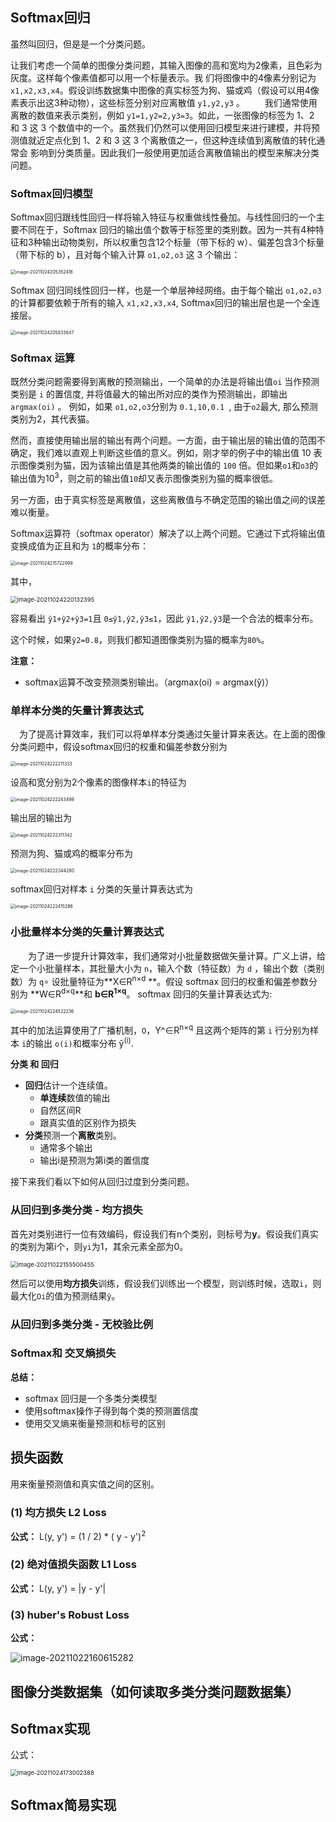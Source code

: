 ## Softmax回归

虽然叫回归，但是是一个分类问题。

让我们考虑一个简单的图像分类问题，其输入图像的高和宽均为2像素，且色彩为灰度。这样每个像素值都可以用一个标量表示。我 们将图像中的4像素分别记为 `x1,x2,x3,x4`。假设训练数据集中图像的真实标签为狗、猫或鸡（假设可以用4像素表示出这3种动物），这些标签分别对应离散值 `y1,y2,y3` 。
　　我们通常使用离散的数值来表示类别，例如 `y1=1,y2=2,y3=3`。如此，一张图像的标签为 1、2 和 3 这 3 个数值中的一个。虽然我们仍然可以使用回归模型来进行建模，并将预测值就近定点化到 1、2 和 3 这 3 个离散值之一，但这种连续值到离散值的转化通常会 影响到分类质量。因此我们一般使用更加适合离散值输出的模型来解决分类问题。

### Softmax回归模型

Softmax回归跟线性回归一样将输入特征与权重做线性叠加。与线性回归的一个主要不同在于，Softmax 回归的输出值个数等于标签里的类别数。因为一共有4种特征和3种输出动物类别，所以权重包含12个标量（带下标的 w）、偏差包含3个标量（带下标的 b），且对每个输入计算 `o1,o2,o3` 这 3 个输出：

<img src="https://gitee.com/fanhang64/my_images/raw/master/2021/image-20211024205352416.png" alt="image-20211024205352416" style="zoom: 50%;" />

Softmax 回归同线性回归一样，也是一个单层神经网络。由于每个输出 `o1,o2,o3`的计算都要依赖于所有的输入 `x1,x2,x3,x4`, Softmax回归的输出层也是一个全连接层。

<img src="https://gitee.com/fanhang64/my_images/raw/master/2021/image-20211024205833647.png" alt="image-20211024205833647" style="zoom:50%;" />



### Softmax 运算

既然分类问题需要得到离散的预测输出，一个简单的办法是将输出值`oi` 当作预测类别是 `i` 的置信度, 并将值最大的输出所对应的类作为预测输出，即输出 `argmax(oi)` 。 例如，如果 `o1,o2,o3`分别为 `0.1,10,0.1 `, 由于`o2`最大, 那么预测类别为2，其代表猫。

然而，直接使用输出层的输出有两个问题。一方面，由于输出层的输出值的范围不确定，我们难以直观上判断这些值的意义。例如，刚才举的例子中的输出值 10 表示图像类别为猫，因为该输出值是其他两类的输出值的 `100` 倍。但如果`o1`和`o3`的输出值为10<sup>3</sup>，则之前的输出值`10`却又表示图像类别为猫的概率很低。

另一方面，由于真实标签是离散值，这些离散值与不确定范围的输出值之间的误差难以衡量。

Softmax运算符（softmax operator）解决了以上两个问题。它通过下式将输出值变换成值为正且和为 `1`的概率分布：

<img src="https://gitee.com/fanhang64/my_images/raw/master/2021/image-20211024215722999.png" alt="image-20211024215722999" style="zoom:50%;" />

其中，

<img src="https://gitee.com/fanhang64/my_images/raw/master/2021/image-20211024220132395.png" alt="image-20211024220132395" style="zoom:67%;" />

容易看出 `ŷ1+ŷ2+ŷ3=1`且 `0≤ŷ1,ŷ2,ŷ3≤1`，因此 `ŷ1,ŷ2,ŷ3`是一个合法的概率分布。

这个时候，如果`ŷ2=0.8`，则我们都知道图像类别为猫的概率为`80%`。

**注意：**

- softmax运算不改变预测类别输出。（argmax(oi) = argmax(ŷ)）



### 单样本分类的矢量计算表达式

　为了提高计算效率，我们可以将单样本分类通过矢量计算来表达。在上面的图像分类问题中，假设softmax回归的权重和偏差参数分别为

<img src="https://gitee.com/fanhang64/my_images/raw/master/2021/image-20211024222211333.png" alt="image-20211024222211333" style="zoom: 50%;" />

设高和宽分别为2个像素的图像样本`i`的特征为

<img src="https://gitee.com/fanhang64/my_images/raw/master/2021/image-20211024222243499.png" alt="image-20211024222243499" style="zoom:50%;" />

输出层的输出为

<img src="https://gitee.com/fanhang64/my_images/raw/master/2021/image-20211024222311342.png" alt="image-20211024222311342" style="zoom: 50%;" />

预测为狗、猫或鸡的概率分布为

<img src="https://gitee.com/fanhang64/my_images/raw/master/2021/image-20211024222344280.png" alt="image-20211024222344280" style="zoom:50%;" />

softmax回归对样本 `i` 分类的矢量计算表达式为

<img src="https://gitee.com/fanhang64/my_images/raw/master/2021/image-20211024222415286.png" alt="image-20211024222415286" style="zoom:50%;" />

### 小批量样本分类的矢量计算表达式

　　为了进一步提升计算效率，我们通常对小批量数据做矢量计算。广义上讲，给定一个小批量样本，其批量大小为 `n`，输入个数（特征数）为 `d` ，输出个数（类别数）为 `q`∘ 设批量特征为**X∈R<sup>n×d</sup> **。假设 softmax 回归的权重和偏差参数分别为 **W∈R<sup>d×q</sup>**和 **b∈R<sup>1×q</sup>**。 softmax 回归的矢量计算表达式为:

<img src="https://gitee.com/fanhang64/my_images/raw/master/2021/image-20211024224522236.png" alt="image-20211024224522236" style="zoom:50%;" />

其中的加法运算使用了广播机制，`O`，Y^∈R<sup>n×q</sup> 且这两个矩阵的第 `i` 行分别为样本 `i`的输出 `o(i)`和概率分布 ŷ<sup>(i)</sup>.



**分类 和 回归**

- **回归**估计一个连续值。
  - **单连续**数值的输出
  - 自然区间R
  - 跟真实值的区别作为损失
- **分类**预测一个**离散**类别。  
  - 通常多个输出
  - 输出i是预测为第i类的置信度



接下来我们看以下如何从回归过度到分类问题。

### 从回归到多类分类 - 均方损失

首先对类别进行一位有效编码，假设我们有n个类别，则标号为**y**。假设我们真实的类别为第i个，则`yi`为1，其余元素全部为0。

<img src="https://i.loli.net/2021/10/22/ZspXz2KR1rSkJNW.png" alt="image-20211022155500455" style="zoom:67%;" />

然后可以使用**均方损失**训练，假设我们训练出一个模型，则训练时候，选取`i`，则最大化`Oi`的值为预测结果`ŷ`。



### 从回归到多类分类 - 无校验比例





### Softmax和 交叉熵损失





**总结：**

- softmax 回归是一个多类分类模型
- 使用softmax操作子得到每个类的预测置信度
- 使用交叉熵来衡量预测和标号的区别



## 损失函数

用来衡量预测值和真实值之间的区别。

### (1) 均方损失 L2 Loss

**公式：**   L(y, y') = (1 / 2) * ( y - y')<sup>2</sup> 



###  (2) 绝对值损失函数 L1 Loss 

**公式：** L(y, y') = |y - y'|



### (3) huber's Robust Loss

**公式：**

![image-20211022160615282](https://i.loli.net/2021/10/22/KCDHGWRp4btZSVY.png)



## 图像分类数据集（如何读取多类分类问题数据集）







## Softmax实现

公式：

<img src="https://i.loli.net/2021/10/24/iwVcDfJoHZhB546.png" alt="image-20211024173002388" style="zoom:67%;" />





##  Softmax简易实现

